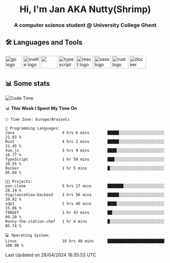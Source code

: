 <h1 align="center">Hi, I'm Jan AKA Nutty(Shrimp)</h1>
<h3 align="center">A computer science student @ University College Ghent</h3>

<h2 align="left">🛠️ Languages and Tools</h2>

###

<div align="left">
  <img src="https://cdn.jsdelivr.net/gh/devicons/devicon/icons/go/go-original.svg" height="40" width="52" alt="go logo"  />
  <img src="https://cdn.jsdelivr.net/gh/devicons/devicon@latest/icons/svelte/svelte-original.svg"  height="40" width="52" alt="svelte logo" />
  <img src="https://cdn.jsdelivr.net/gh/devicons/devicon@latest/icons/tailwindcss/tailwindcss-original.svg" height="40" width="52" />
  <img src="https://cdn.jsdelivr.net/gh/devicons/devicon/icons/typescript/typescript-original.svg" height="40" width="52" alt="typescript logo"  />
  <img src="https://cdn.jsdelivr.net/gh/devicons/devicon/icons/react/react-original.svg" height="40" width="52" alt="react logo"  />
  <img src="https://cdn.jsdelivr.net/gh/devicons/devicon/icons/sass/sass-original.svg" height="40" width="52" alt="sass logo"  />
  <img src="https://cdn.jsdelivr.net/gh/devicons/devicon@latest/icons/rust/rust-original.svg" height="40" width="52" alt="rust logo" />
  <img src="https://cdn.jsdelivr.net/gh/devicons/devicon/icons/docker/docker-original.svg" height="40" width="52" alt="docker logo"  />
</div>

<h2>📊 Some stats</h2>

<!--START_SECTION:waka-->
![Code Time](http://img.shields.io/badge/Code%20Time-4%2C438%20hrs%2018%20mins-blue)

📊 **This Week I Spent My Time On** 

```text
🕑︎ Time Zone: Europe/Brussels

💬 Programming Languages: 
Java                     4 hrs 6 mins        █████░░░░░░░░░░░░░░░░░░░░   21.83 % 
Rust                     4 hrs 2 mins        █████░░░░░░░░░░░░░░░░░░░░   21.45 % 
Vue.js                   3 hrs 9 mins        ████░░░░░░░░░░░░░░░░░░░░░   16.77 % 
TypeScript               1 hr 59 mins        ███░░░░░░░░░░░░░░░░░░░░░░   10.55 % 
Docker                   1 hr 5 mins         █░░░░░░░░░░░░░░░░░░░░░░░░   05.84 % 

🐱‍💻 Projects: 
pov-clone                5 hrs 17 mins       ███████░░░░░░░░░░░░░░░░░░   28.14 % 
VigilanceView-backend    3 hrs 56 mins       █████░░░░░░░░░░░░░░░░░░░░   20.92 % 
sdp1                     2 hrs 49 mins       ████░░░░░░░░░░░░░░░░░░░░░   15.06 % 
TARGET                   1 hr 43 mins        ██░░░░░░░░░░░░░░░░░░░░░░░   09.20 % 
Ronny-the-station-chef   1 hr 4 mins         █░░░░░░░░░░░░░░░░░░░░░░░░   05.74 % 

💻 Operating System: 
Linux                    18 hrs 48 mins      █████████████████████████   100.00 % 
```


 Last Updated on 28/04/2024 18:35:53 UTC
<!--END_SECTION:waka-->
